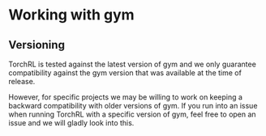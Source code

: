 # Working with gym

## Versioning
TorchRL is tested against the latest version of gym and we only guarantee compatibility
against the gym version that was available at the time of release.

However, for specific projects we may be willing to work on keeping a backward 
compatibility with older versions of gym. 
If you run into an issue when running TorchRL with a specific version of gym, 
feel free to open an issue and we will gladly look into this.
